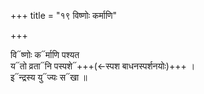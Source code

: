 +++
title = "१९ विष्णोः कर्माणि"

+++

वि᳓ष्णोः क᳓र्माणि पश्यत  
य᳓तो व्रता᳓नि पस्पशे᳓+++(←स्पश बाधनस्पर्शनयोः)+++ ।  
इ᳓न्द्रस्य यु᳓ज्यः स᳓खा ॥
